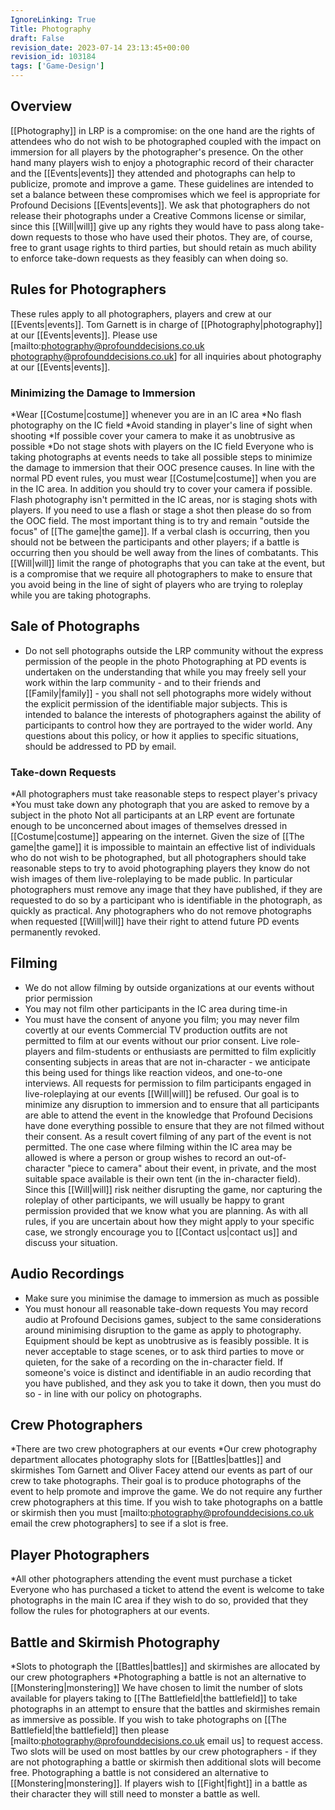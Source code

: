 ```yaml
---
IgnoreLinking: True
Title: Photography
draft: False
revision_date: 2023-07-14 23:13:45+00:00
revision_id: 103184
tags: ['Game-Design']
---
```


## Overview
[[Photography]] in LRP is a compromise: on the one hand are the rights of attendees who do not wish to be photographed coupled with the impact on immersion for all players by the photographer's presence. On the other hand many players wish to enjoy a photographic record of their character and the [[Events|events]] they attended and photographs can help to publicize, promote and improve a game. These guidelines are intended to set a balance between these compromises which we feel is appropriate for Profound Decisions [[Events|events]].
We ask that photographers do not release their photographs under a Creative Commons license or similar, since this [[Will|will]] give up any rights they would have to pass along take-down requests to those who have used their photos. They are, of course, free to grant usage rights to third parties, but should retain as much ability to enforce take-down requests as they feasibly can when doing so.
## Rules for Photographers
These rules apply to all photographers, players and crew at our [[Events|events]]. Tom Garnett is in charge of [[Photography|photography]] at our [[Events|events]]. Please use [mailto:photography@profounddecisions.co.uk photography@profounddecisions.co.uk] for all inquiries about photography at our [[Events|events]].
### Minimizing the Damage to Immersion
*Wear [[Costume|costume]] whenever you are in an IC area
*No flash photography on the IC field
*Avoid standing in player's line of sight when shooting
*If possible cover your camera to make it as unobtrusive as possible
*Do not stage shots with players on the IC field
Everyone who is taking photographs at events needs to take all possible steps to minimize the damage to immersion that their OOC presence causes. In line with the normal PD event rules, you must wear [[Costume|costume]] when you are in the IC area. In addition you should try to cover your camera if possible. Flash photography isn't permitted in the IC areas, nor is staging shots with players. If you need to use a flash or stage a shot then please do so from the OOC field.
The most important thing is to try and remain "outside the focus" of [[The game|the game]]. If a verbal clash is occurring, then you should not be between the participants and other players; if a battle is occurring then you should be well away from the lines of combatants. This [[Will|will]] limit the range of photographs that you can take at the event, but is a compromise that we require all photographers to make to ensure that you avoid being in the line of sight of players who are trying to roleplay while you are taking photographs.
## Sale of Photographs
* Do not sell photographs outside the LRP community without the express permission of the people in the photo
Photographing at PD events is undertaken on the understanding that while you may freely sell your work within the larp community - and to their friends and [[Family|family]] - you shall not sell photographs more widely without the explicit permission of the identifiable major subjects.
This is intended to balance the interests of photographers against the ability of participants to control how they are portrayed to the wider world. Any questions about this policy, or how it applies to specific situations, should be addressed to PD by email.
### Take-down Requests
*All photographers must take reasonable steps to respect player's privacy
*You must take down any photograph that you are asked to remove by a subject in the photo
Not all participants at an LRP event are fortunate enough to be unconcerned about images of themselves dressed in [[Costume|costume]] appearing on the internet. Given the size of [[The game|the game]] it is impossible to maintain an effective list of individuals who do not wish to be photographed, but all photographers should take reasonable steps to try to avoid photographing players they know do not wish images of them live-roleplaying to be made public.
In particular photographers must remove any image that they have published, if they are requested to do so by a participant who is identifiable in the photograph, as quickly as practical. Any photographers who do not remove photographs when requested [[Will|will]] have their right to attend future PD events permanently revoked.
## Filming
* We do not allow filming by outside organizations at our events without prior permission
* You may not film other participants in the IC area during time-in
* You must have the consent of anyone you film; you may never film covertly at our events
Commercial TV production outfits are not permitted to film at our events without our prior consent. Live role-players and film-students or enthusiasts are permitted to film explicitly consenting subjects in areas that are not in-character - we anticipate this being used for things like reaction videos, and one-to-one interviews. 
All requests for permission to film participants engaged in live-roleplaying at our events [[Will|will]] be refused. Our goal is to minimize any disruption to immersion and to ensure that all participants are able to attend the event in the knowledge that Profound Decisions have done everything possible to ensure that they are not filmed without their consent. As a result covert filming of any part of the event is not permitted.
The one case where filming within the IC area may be allowed is where a person or group wishes to record an out-of-character "piece to camera" about their event, in private, and the most suitable space available is their own tent (in the in-character field). Since this [[Will|will]] risk neither disrupting the game, nor capturing the roleplay of other participants, we will usually be happy to grant permission provided that we know what you are planning.
As with all rules, if you are uncertain about how they might apply to your specific case, we strongly encourage you to [[Contact us|contact us]] and discuss your situation.
## Audio Recordings
* Make sure you minimise the damage to immersion as much as possible
* You must honour all reasonable take-down requests
You may record audio at Profound Decisions games, subject to the same considerations around minimising disruption to the game as apply to photography. Equipment should be kept as unobtrusive as is feasibly possible. It is never acceptable to stage scenes, or to ask third parties to move or quieten, for the sake of a recording on the in-character field.
If someone's voice is distinct and identifiable in an audio recording that you have published, and they ask you to take it down, then you must do so - in line with our policy on photographs.
## Crew Photographers
*There are two crew photographers at our events
*Our crew photography department allocates photography slots for [[Battles|battles]] and skirmishes
Tom Garnett and Oliver Facey attend our events as part of our crew to take photographs. Their goal is to  produce photographs of the event to help promote and improve the game. We do not require any further crew photographers at this time.
If you wish to take photographs on a battle or skirmish then you must [mailto:photography@profounddecisions.co.uk email the crew photographers] to see if a slot is free.
## Player Photographers
*All other photographers attending the event must purchase a ticket
Everyone who has purchased a ticket to attend the event is welcome to take photographs in the main IC area if they wish to do so, provided that they follow the rules for photographers at our events. 
## Battle and Skirmish Photography
*Slots to photograph the [[Battles|battles]] and skirmishes are allocated by our crew photographers
*Photographing a battle is not an alternative to [[Monstering|monstering]]
We have chosen to limit the number of slots available for players taking to [[The Battlefield|the battlefield]] to take photographs in an attempt to ensure that the battles and skirmishes remain as immersive as possible. If you wish to take photographs on [[The Battlefield|the battlefield]] then please [mailto:photography@profounddecisions.co.uk email us] to request access.
Two slots will be used on most battles by our crew photographers - if they are not photographing a battle or skirmish then additional slots will become free. 
Photographing a battle is not considered an alternative to [[Monstering|monstering]]. If players wish to [[Fight|fight]] in a battle as their character they will still need to monster a battle as well.